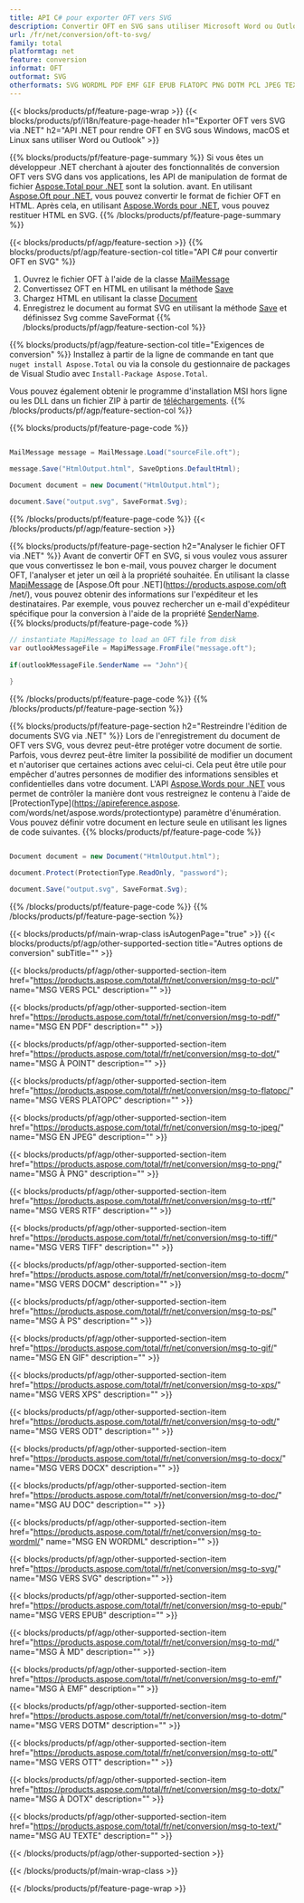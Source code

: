 ```yaml
---
title: API C# pour exporter OFT vers SVG
description: Convertir OFT en SVG sans utiliser Microsoft Word ou Outlook sur .NET
url: /fr/net/conversion/oft-to-svg/
family: total
platformtag: net
feature: conversion
informat: OFT
outformat: SVG
otherformats: SVG WORDML PDF EMF GIF EPUB FLATOPC PNG DOTM PCL JPEG TEXT DOCM DOTX PS MD XPS ODT DOT OTT RTF TIFF DOCX DOC
---
```

{{< blocks/products/pf/feature-page-wrap >}}
{{< blocks/products/pf/i18n/feature-page-header h1="Exporter OFT vers SVG via .NET" h2="API .NET pour rendre OFT en SVG sous Windows, macOS et Linux sans utiliser Word ou Outlook" >}}

{{% blocks/products/pf/feature-page-summary %}}
Si vous êtes un développeur .NET cherchant à ajouter des fonctionnalités de conversion OFT vers SVG dans vos applications, les API de manipulation de format de fichier [Aspose.Total pour .NET](https://products.aspose.com/total/net/) sont la solution. avant. En utilisant [Aspose.Oft pour .NET](https://products.aspose.com/oft/net/), vous pouvez convertir le format de fichier OFT en HTML. Après cela, en utilisant [Aspose.Words pour .NET](https://products.aspose.com/words/net/), vous pouvez restituer HTML en SVG.
{{% /blocks/products/pf/feature-page-summary  %}}

{{< blocks/products/pf/agp/feature-section >}}
{{% blocks/products/pf/agp/feature-section-col title="API C# pour convertir OFT en SVG" %}}
1. Ouvrez le fichier OFT à l'aide de la classe [MailMessage](https://apireference.aspose.com/oft/net/aspose.oft/mailmessage)
2. Convertissez OFT en HTML en utilisant la méthode [Save](https://apireference.aspose.com/oft/net/aspose.oft.mailmessage/save/methods/3)
3. Chargez HTML en utilisant la classe [Document](https://apireference.aspose.com/words/net/aspose.words/document)
4. Enregistrez le document au format SVG en utilisant la méthode [Save](https://apireference.aspose.com/words/net/aspose.words.document/save/methods/4) et définissez Svg comme SaveFormat
{{% /blocks/products/pf/agp/feature-section-col %}}

{{% blocks/products/pf/agp/feature-section-col title="Exigences de conversion" %}}
Installez à partir de la ligne de commande en tant que ```nuget install Aspose.Total``` ou via la console du gestionnaire de packages de Visual Studio avec ```Install-Package Aspose.Total```.

Vous pouvez également obtenir le programme d'installation MSI hors ligne ou les DLL dans un fichier ZIP à partir de [téléchargements](https://downloads.aspose.com/total/net).
{{% /blocks/products/pf/agp/feature-section-col %}}

{{% blocks/products/pf/feature-page-code %}}

```cs

MailMessage message = MailMessage.Load("sourceFile.oft");
 
message.Save("HtmlOutput.html", SaveOptions.DefaultHtml);

Document document = new Document("HtmlOutput.html");

document.Save("output.svg", SaveFormat.Svg); 
```

{{% /blocks/products/pf/feature-page-code %}}
{{< /blocks/products/pf/agp/feature-section >}}

{{% blocks/products/pf/feature-page-section  h2="Analyser le fichier OFT via .NET" %}}
Avant de convertir OFT en SVG, si vous voulez vous assurer que vous convertissez le bon e-mail, vous pouvez charger le document OFT, l'analyser et jeter un œil à la propriété souhaitée. En utilisant la classe [MapiMessage](https://apireference.aspose.com/oft/net/aspose.oft.mapi/mapimessage) de [Aspose.Oft pour .NET](https://products.aspose.com/oft /net/), vous pouvez obtenir des informations sur l'expéditeur et les destinataires. Par exemple, vous pouvez rechercher un e-mail d'expéditeur spécifique pour la conversion à l'aide de la propriété [SenderName](https://apireference.aspose.com/oft/net/aspose.oft.mapi/mapimessage/properties/sendername).  
{{% blocks/products/pf/feature-page-code %}}

```cs
// instantiate MapiMessage to load an OFT file from disk
var outlookMessageFile = MapiMessage.FromFile("message.oft");
 
if(outlookMessageFile.SenderName == "John"){
    
}
```

{{% /blocks/products/pf/feature-page-code  %}}
{{% /blocks/products/pf/feature-page-section %}}

{{% blocks/products/pf/feature-page-section  h2="Restreindre l'édition de documents SVG via .NET" %}}
Lors de l'enregistrement du document de OFT vers SVG, vous devrez peut-être protéger votre document de sortie. Parfois, vous devrez peut-être limiter la possibilité de modifier un document et n'autoriser que certaines actions avec celui-ci. Cela peut être utile pour empêcher d'autres personnes de modifier des informations sensibles et confidentielles dans votre document. L'API [Aspose.Words pour .NET](https://products.aspose.com/words/net/) vous permet de contrôler la manière dont vous restreignez le contenu à l'aide de [ProtectionType](https://apireference.aspose. com/words/net/aspose.words/protectiontype) paramètre d'énumération. Vous pouvez définir votre document en lecture seule en utilisant les lignes de code suivantes. 
{{% blocks/products/pf/feature-page-code %}}

```cs

Document document = new Document("HtmlOutput.html");

document.Protect(ProtectionType.ReadOnly, "password");

document.Save("output.svg", SaveFormat.Svg);  
```

{{% /blocks/products/pf/feature-page-code  %}}
{{% /blocks/products/pf/feature-page-section %}}

{{< blocks/products/pf/main-wrap-class isAutogenPage="true" >}}
{{< blocks/products/pf/agp/other-supported-section title="Autres options de conversion" subTitle="" >}}

{{< blocks/products/pf/agp/other-supported-section-item href="https://products.aspose.com/total/fr/net/conversion/msg-to-pcl/" name="MSG VERS PCL" description="" >}}

{{< blocks/products/pf/agp/other-supported-section-item href="https://products.aspose.com/total/fr/net/conversion/msg-to-pdf/" name="MSG EN PDF" description="" >}}

{{< blocks/products/pf/agp/other-supported-section-item href="https://products.aspose.com/total/fr/net/conversion/msg-to-dot/" name="MSG À POINT" description="" >}}

{{< blocks/products/pf/agp/other-supported-section-item href="https://products.aspose.com/total/fr/net/conversion/msg-to-flatopc/" name="MSG VERS PLATOPC" description="" >}}

{{< blocks/products/pf/agp/other-supported-section-item href="https://products.aspose.com/total/fr/net/conversion/msg-to-jpeg/" name="MSG EN JPEG" description="" >}}

{{< blocks/products/pf/agp/other-supported-section-item href="https://products.aspose.com/total/fr/net/conversion/msg-to-png/" name="MSG À PNG" description="" >}}

{{< blocks/products/pf/agp/other-supported-section-item href="https://products.aspose.com/total/fr/net/conversion/msg-to-rtf/" name="MSG VERS RTF" description="" >}}

{{< blocks/products/pf/agp/other-supported-section-item href="https://products.aspose.com/total/fr/net/conversion/msg-to-tiff/" name="MSG VERS TIFF" description="" >}}

{{< blocks/products/pf/agp/other-supported-section-item href="https://products.aspose.com/total/fr/net/conversion/msg-to-docm/" name="MSG VERS DOCM" description="" >}}

{{< blocks/products/pf/agp/other-supported-section-item href="https://products.aspose.com/total/fr/net/conversion/msg-to-ps/" name="MSG À PS" description="" >}}

{{< blocks/products/pf/agp/other-supported-section-item href="https://products.aspose.com/total/fr/net/conversion/msg-to-gif/" name="MSG EN GIF" description="" >}}

{{< blocks/products/pf/agp/other-supported-section-item href="https://products.aspose.com/total/fr/net/conversion/msg-to-xps/" name="MSG VERS XPS" description="" >}}

{{< blocks/products/pf/agp/other-supported-section-item href="https://products.aspose.com/total/fr/net/conversion/msg-to-odt/" name="MSG VERS ODT" description="" >}}

{{< blocks/products/pf/agp/other-supported-section-item href="https://products.aspose.com/total/fr/net/conversion/msg-to-docx/" name="MSG VERS DOCX" description="" >}}

{{< blocks/products/pf/agp/other-supported-section-item href="https://products.aspose.com/total/fr/net/conversion/msg-to-doc/" name="MSG AU DOC" description="" >}}

{{< blocks/products/pf/agp/other-supported-section-item href="https://products.aspose.com/total/fr/net/conversion/msg-to-wordml/" name="MSG EN WORDML" description="" >}}

{{< blocks/products/pf/agp/other-supported-section-item href="https://products.aspose.com/total/fr/net/conversion/msg-to-svg/" name="MSG VERS SVG" description="" >}}

{{< blocks/products/pf/agp/other-supported-section-item href="https://products.aspose.com/total/fr/net/conversion/msg-to-epub/" name="MSG VERS EPUB" description="" >}}

{{< blocks/products/pf/agp/other-supported-section-item href="https://products.aspose.com/total/fr/net/conversion/msg-to-md/" name="MSG À MD" description="" >}}

{{< blocks/products/pf/agp/other-supported-section-item href="https://products.aspose.com/total/fr/net/conversion/msg-to-emf/" name="MSG À EMF" description="" >}}

{{< blocks/products/pf/agp/other-supported-section-item href="https://products.aspose.com/total/fr/net/conversion/msg-to-dotm/" name="MSG VERS DOTM" description="" >}}

{{< blocks/products/pf/agp/other-supported-section-item href="https://products.aspose.com/total/fr/net/conversion/msg-to-ott/" name="MSG VERS OTT" description="" >}}

{{< blocks/products/pf/agp/other-supported-section-item href="https://products.aspose.com/total/fr/net/conversion/msg-to-dotx/" name="MSG À DOTX" description="" >}}

{{< blocks/products/pf/agp/other-supported-section-item href="https://products.aspose.com/total/fr/net/conversion/msg-to-text/" name="MSG AU TEXTE" description="" >}}



{{< /blocks/products/pf/agp/other-supported-section >}}

{{< /blocks/products/pf/main-wrap-class >}}

{{< /blocks/products/pf/feature-page-wrap >}}